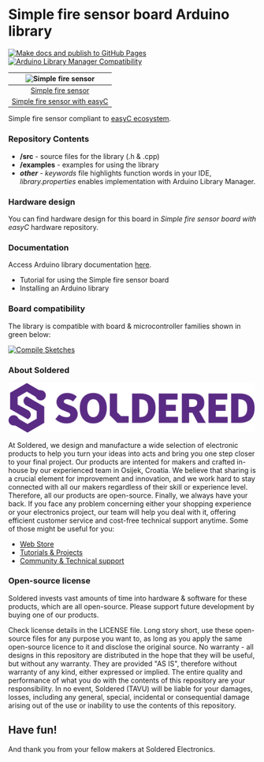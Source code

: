 # Simple fire sensor board Arduino library

[![Make docs and publish to GitHub Pages](https://github.com/SolderedElectronics/Soldered-Simple-Fire-Sensor-Arduino-Library/actions/workflows/make_docs.yml/badge.svg?branch=dev)](https://github.com/SolderedElectronics/Soldered-Simple-Fire-Sensor-Arduino-Library/actions/workflows/make_docs.yml)
[![Arduino Library Manager Compatibility](https://github.com/SolderedElectronics/Soldered-Simple-Fire-Sensor-Arduino-Library/actions/workflows/arduino_lint.yml/badge.svg?branch=dev)](https://github.com/SolderedElectronics/Soldered-Simple-Fire-Sensor-Arduino-Library/actions/workflows/arduino_lint.yml)


| ![Simple fire sensor](https://upload.wikimedia.org/wikipedia/commons/8/8f/Example_image.svg)    |
| :---------------------------------------------------------------------------------------------: |
| [Simple fire sensor](https://www.solde.red/333047)                                              |
| [Simple fire sensor with easyC](https://www.solde.red/333042)                                   |

Simple fire sensor compliant to [easyC ecosystem](https://www.soldered.com/en/easyC). 

### Repository Contents
- **/src** - source files for the library (.h & .cpp)
- **/examples** - examples for using the library
- ***other*** - *keywords* file highlights function words in your IDE, *library.properties* enables implementation with Arduino Library Manager.

### Hardware design
You can find hardware design for this board in *Simple fire sensor board with easyC* hardware repository.

### Documentation

Access Arduino library documentation [here](https://solderedelectronics.github.io/Soldered-Simple-Fire-Sensor-Arduino-library/).

- Tutorial for using the Simple fire sensor board
- Installing an Arduino library

### Board compatibility

The library is compatible with board & microcontroller families shown in green below: 

[![Compile Sketches](http://github-actions.40ants.com/SolderedElectronics/Soldered-Simple-Fire-Sensor-Arduino-Library/matrix.svg?branch=dev&only=Compile%20Sketches)](https://github.com/SolderedElectronics/Soldered-Simple-Fire-Sensor-Arduino-Library/actions/workflows/compile_test.yml)


### About Soldered
<img src="https://raw.githubusercontent.com/SolderedElectronics/Soldered-Generic-Arduino-Library/dev/extras/Soldered-logo-color.png" alt="soldered-logo" width="500"/>

At Soldered, we design and manufacture a wide selection of electronic products to help you turn your ideas into acts and bring you one step closer to your final project. Our products are intented for makers and crafted in-house by our experienced team in Osijek, Croatia. We believe that sharing is a crucial element for improvement and innovation, and we work hard to stay connected with all our makers regardless of their skill or experience level. Therefore, all our products are open-source. Finally, we always have your back. If you face any problem concerning either your shopping experience or your electronics project, our team will help you deal with it, offering efficient customer service and cost-free technical support anytime. Some of those might be useful for you:

- [Web Store](https://www.soldered.com/shop)
- [Tutorials & Projects](https://soldered.com/learn)
- [Community & Technical support](https://soldered.com/community)


### Open-source license
Soldered invests vast amounts of time into hardware & software for these products, which are all open-source. Please support future development by buying one of our products. 

Check license details in the LICENSE file. Long story short, use these open-source files for any purpose you want to, as long as you apply the same open-source licence to it and disclose the original source. No warranty - all designs in this repository are distributed in the hope that they will be useful, but without any warranty. They are provided "AS IS", therefore without warranty of any kind, either expressed or implied. The entire quality and performance of what you do with the contents of this repository are your responsibility. In no event, Soldered (TAVU) will be liable for your damages, losses, including any general, special, incidental or consequential damage arising out of the use or inability to use the contents of this repository. 

## Have fun! 
And thank you from your fellow makers at Soldered Electronics.